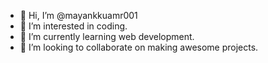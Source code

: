 - 👋 Hi, I’m @mayankkuamr001
- 👀 I’m interested in coding.
- 🌱 I’m currently learning web development.
- 💞️ I’m looking to collaborate on making awesome projects. 


<!---
mayankkuamr001/mayankkuamr001 is a ✨ special ✨ repository because its `README.md` (this file) appears on your GitHub profile.
You can click the Preview link to take a look at your changes.
--->
